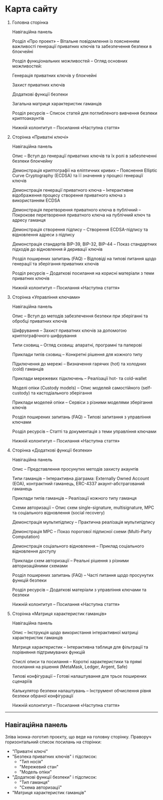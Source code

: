 # Карта сайту

1. Головна сторінка

    Навігаційна панель

    Розділ «Про проект»
    – Вітальне повідомлення із поясненням важливості генерації приватних ключів та забезпечення безпеки в блокчейні

    Розділ функціональних можливостей
    – Огляд основних можливостей:

    Генерація приватних ключів у блокчейні

    Захист приватних ключів

    Додаткові функції безпеки

    Загальна матриця характеристик гаманців

    Розділ ресурсів
    – Список статей для поглибленого вивчення безпеки криптоакаунтів

    Нижній колонтитул
    – Посилання «Наступна стаття»

2. Сторінка «Приватні ключі»

    Навігаційна панель

    Опис
    – Вступ до генерації приватних ключів та їх ролі в забезпеченні безпеки блокчейну

    Демонстрація криптографії на еліптичних кривих
    – Пояснення Elliptic Curve Cryptography (ECDSA) та її значення у процесі генерації ключів

    Демонстрація генерації приватного ключа
    – Інтерактивне відображення процесу створення приватного ключа з використанням ECDSA

    Демонстрація перетворення приватного ключа в публічний
    – Покрокове перетворення приватного ключа на публічний ключ та адресу гаманця

    Демонстрація створення підпису
    – Створення ECDSA-підпису та відновлення адреси з підпису

    Демонстрація стандартів BIP-39, BIP-32, BIP-44
    – Показ стандартних підходів до відновлення й деривації ключів

    Розділ поширених запитань (FAQ)
    – Відповіді на типові питання щодо генерації та зберігання приватних ключів

    Розділ ресурсів
    – Додаткові посилання на корисні матеріали з теми приватних ключів

    Нижній колонтитул
    – Посилання «Наступна стаття»

3. Сторінка «Управління ключами»

    Навігаційна панель

    Опис
    – Вступ до методів забезпечення безпеки при зберіганні та обробці приватних ключів

    Шифрування
    – Захист приватних ключів за допомогою криптографічного шифрування

    Типи сховищ
    – Огляд сховищ: апаратні, програмні та паперові

    Приклади типів сховищ
    – Конкретні рішення для кожного типу

    Підключення до мережі
    – Визначення гарячих (hot) та холодних (cold) гаманців

    Приклади мережевих підключень
    – Реалізації hot- та cold-wallet

    Моделі опіки (Custody models)
    – Опис моделей самостійного (self-custody) та кастодіального зберігання

    Приклади моделей опіки
    – Сервіси з різними моделями зберігання ключів

    Розділ поширених запитань (FAQ)
    – Типові запитання з управління ключами

    Розділ ресурсів
    – Статті та документація з теми управління ключами

    Нижній колонтитул
    – Посилання «Наступна стаття»

4. Сторінка «Додаткові функції безпеки»

    Навігаційна панель

    Опис
    – Представлення просунутих методів захисту акаунтів

    Типи гаманців
    – Інтерактивна діаграма: Externally Owned Account (EOA), контрактний гаманець, ERC-4337 акаунт-абстрагований гаманець

    Приклади типів гаманців
    – Реалізації кожного типу гаманця

    Схеми авторизації
    – Опис схем single-signature, multisignature, MPC та соціального відновлення (social recovery)

    Демонстрація мультипідпису
    – Практична реалізація мультипідпису

    Демонстрація MPC
    – Показ порогової підписної схеми (Multi-Party Computation)

    Демонстрація соціального відновлення
    – Приклад соціального відновлення доступу

    Приклади схем авторизації
    – Реальні рішення з різними авторизаційними схемами

    Розділ поширених запитань (FAQ)
    – Часті питання щодо просунутих функцій безпеки

    Розділ ресурсів
    – Додаткові матеріали з управління ключами та безпеки

    Нижній колонтитул
    – Посилання «Наступна стаття»

5. Сторінка «Матриця характеристик гаманців»

    Навігаційна панель

    Опис
    – Інструкція щодо використання інтерактивної матриці характеристик гаманців

    Матриця характеристик
    – Інтерактивна таблиця для фільтрації та порівняння підтримуваних функцій

    Стислі описи та посилання
    – Короткі характеристики та прямі посилання на рішення (MetaMask, Ledger, Argent, Safe)

    Типові конфігурації
    – Готові налаштування для трьох поширених сценаріїв

    Калькулятор безпеки налаштувань
    – Інструмент обчислення рівня безпеки обраної конфігурації

    Нижній колонтитул
    – Посилання «Наступна стаття»

---

## Навігаційна панель

Зліва іконка-логотип проєкту, що веде на головну сторінку.
Праворуч горизонтальний список посилань на сторінки:

- "Приватні ключі"
- "Безпека приватних ключів" і підсписок:
  - "Тип носія"
  - "Мережевий стан"
  - "Модель опіки"
- "Додаткові функції безпеки" і підсписок:
  - "Тип гаманця"
  - "Схема авторизації"
- "Матриця характеристик гаманців"
